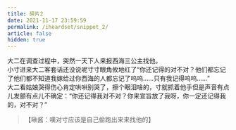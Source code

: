 ```yaml
---
title: 碎片2
date: 2021-11-17 23:59:59
permalink: /iheardset/snippet_2/
article: false
hidden: true
---
```


大二在调查过程中，突然一天下人来报西海三公主找他。  
小寸进来大二客套话还没说呢寸寸眼角攸地红了“你还记得的对不对？他们都忘记了他们都不知道我嫁给过你西海的人都忘记了呜呜……只有我记得呜呜……”  
大二看姑娘哭得伤心肯定哄哄别哭了，擦个眼泪啥的，寸就抓着他手但是声音有点儿发颤有点儿不确定：“你还记得我对不对？你来宣旨放了我呀，你一定还记得我的，对不对？”  
> 【啾酱：噢对寸应该是自己偷跑出来来找他的】
